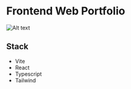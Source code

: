 # Frontend Web Portfolio

 <img src="/public/output.gif" alt="Alt text" title="Title" />

## Stack
- Vite
- React
- Typescript
- Tailwind